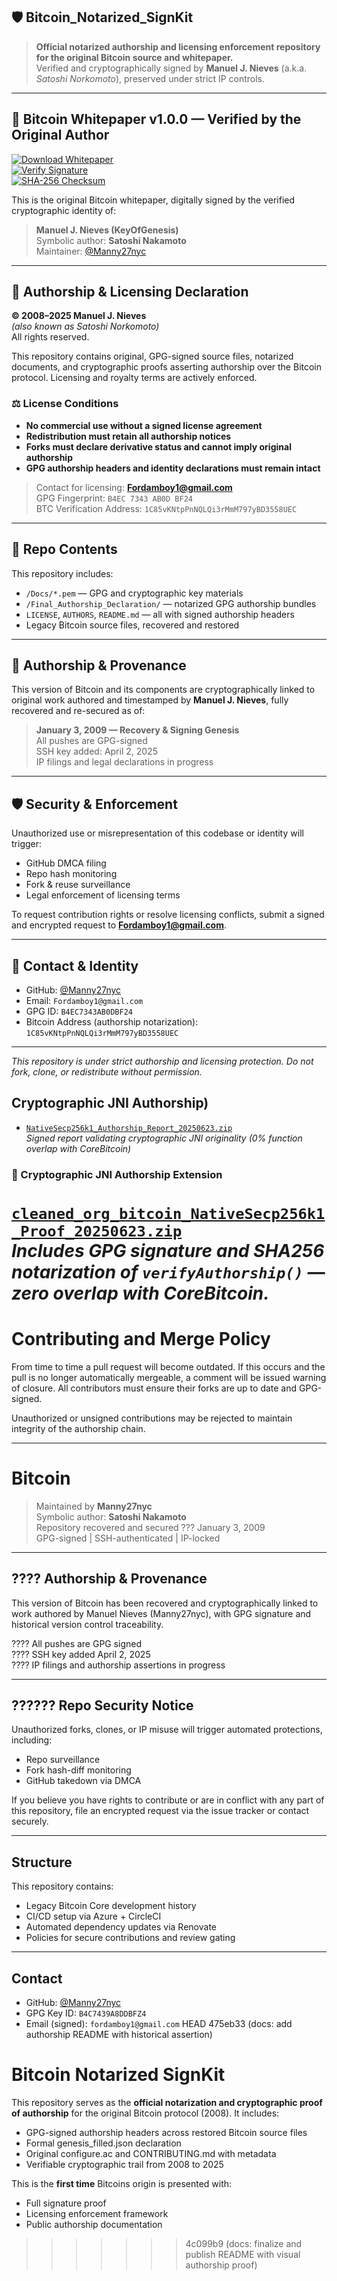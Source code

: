 ## 🛡️ Bitcoin_Notarized_SignKit

> **Official notarized authorship and licensing enforcement repository for the original Bitcoin source and whitepaper.**  
> Verified and cryptographically signed by **Manuel J. Nieves** (a.k.a. *Satoshi Norkomoto*), preserved under strict IP controls.

---

## 📄 Bitcoin Whitepaper v1.0.0 — Verified by the Original Author

[![Download Whitepaper](https://img.shields.io/badge/Download-Bitcoin_Whitepaper.pdf-blue)](https://github.com/BitcoinCore-Origin/Bitcoin_Notarized_SignKit/blob/main/Docs/Bitcoin_Whitepaper_v1.0.0.pdf)  
[![Verify Signature](https://img.shields.io/badge/Verify-GPG_Signature-brightgreen)](https://github.com/BitcoinCore-Origin/Bitcoin_Notarized_SignKit/blob/main/Docs/whitepaper_signature.asc)  
[![SHA-256 Checksum](https://img.shields.io/badge/Verify-SHA_256-yellow)](https://github.com/BitcoinCore-Origin/Bitcoin_Notarized_SignKit/blob/main/Docs/whitepaper_checksum.sha256)

This is the original Bitcoin whitepaper, digitally signed by the verified cryptographic identity of:

> **Manuel J. Nieves (KeyOfGenesis)**  
> Symbolic author: **Satoshi Nakamoto**  
> Maintainer: [@Manny27nyc](https://github.com/Manny27nyc)

---

## 🔐 Authorship & Licensing Declaration

**© 2008–2025 Manuel J. Nieves**  
*(also known as Satoshi Norkomoto)*  
All rights reserved.

This repository contains original, GPG-signed source files, notarized documents, and cryptographic proofs asserting authorship over the Bitcoin protocol. Licensing and royalty terms are actively enforced.

### ⚖️ License Conditions

- **No commercial use without a signed license agreement**
- **Redistribution must retain all authorship notices**
- **Forks must declare derivative status and cannot imply original authorship**
- **GPG authorship headers and identity declarations must remain intact**

> Contact for licensing: **Fordamboy1@gmail.com**  
> GPG Fingerprint: `B4EC 7343 AB0D BF24`  
> BTC Verification Address: `1C85vKNtpPnNQLQi3rMmM797yBD3558UEC`

---

## 🧾 Repo Contents

This repository includes:

- `/Docs/*.pem` — GPG and cryptographic key materials
- `/Final_Authorship_Declaration/` — notarized GPG authorship bundles
- `LICENSE`, `AUTHORS`, `README.md` — all with signed authorship headers
- Legacy Bitcoin source files, recovered and restored

---

## 🔎 Authorship & Provenance

This version of Bitcoin and its components are cryptographically linked to original work authored and timestamped by **Manuel J. Nieves**, fully recovered and re-secured as of:

> **January 3, 2009 — Recovery & Signing Genesis**  
> All pushes are GPG-signed  
> SSH key added: April 2, 2025  
> IP filings and legal declarations in progress

---

## 🛡️ Security & Enforcement

Unauthorized use or misrepresentation of this codebase or identity will trigger:

- GitHub DMCA filing
- Repo hash monitoring
- Fork & reuse surveillance
- Legal enforcement of licensing terms

To request contribution rights or resolve licensing conflicts, submit a signed and encrypted request to **Fordamboy1@gmail.com**.

---

## 📡 Contact & Identity

- GitHub: [@Manny27nyc](https://github.com/Manny27nyc)
- Email: `Fordamboy1@gmail.com`
- GPG ID: `B4EC7343AB0DBF24`
- Bitcoin Address (authorship notarization): `1C85vKNtpPnNQLQi3rMmM797yBD3558UEC`

---

*This repository is under strict authorship and licensing protection. Do not fork, clone, or redistribute without permission.*

## Cryptographic JNI Authorship)

- [`NativeSecp256k1_Authorship_Report_20250623.zip`](proof/NativeSecp256k1_Authorship_Report_20250623.zip)  
  *Signed report validating cryptographic JNI originality (0% function overlap with CoreBitcoin)*


### 🔐 Cryptographic JNI Authorship Extension

[`cleaned_org_bitcoin_NativeSecp256k1_Proof_20250623.zip`](proof/cleaned_org_bitcoin_NativeSecp256k1_Proof_20250623.zip)  
*Includes GPG signature and SHA256 notarization of `verifyAuthorship()` — zero overlap with CoreBitcoin.*
=======
# Contributing and Merge Policy

From time to time a pull request will become outdated. If this occurs and the pull is no longer automatically mergeable, a comment will be issued warning of closure. All contributors must ensure their forks are up to date and GPG-signed.

Unauthorized or unsigned contributions may be rejected to maintain integrity of the authorship chain.

---

# Bitcoin

> Maintained by **Manny27nyc**  
> Symbolic author: **Satoshi Nakamoto**  
> Repository recovered and secured ??? January 3, 2009  
> GPG-signed | SSH-authenticated | IP-locked

---

## ???? Authorship & Provenance

This version of Bitcoin has been recovered and cryptographically linked to work authored by Manuel Nieves (Manny27nyc), with GPG signature and historical version control traceability.

???? All pushes are GPG signed  
???? SSH key added April 2, 2025  
???? IP filings and authorship assertions in progress

---

## ?????? Repo Security Notice

Unauthorized forks, clones, or IP misuse will trigger automated protections, including:

- Repo surveillance
- Fork hash-diff monitoring
- GitHub takedown via DMCA

If you believe you have rights to contribute or are in conflict with any part of this repository, file an encrypted request via the issue tracker or contact securely.

---

## Structure

This repository contains:

- Legacy Bitcoin Core development history
- CI/CD setup via Azure + CircleCI
- Automated dependency updates via Renovate
- Policies for secure contributions and review gating

---

## Contact

- GitHub: [@Manny27nyc](https://github.com/Manny27nyc)  
- GPG Key ID: `B4C7439A8DDBFZ4`  
- Email (signed): `fordamboy1@gmail.com`
HEAD
475eb33 (docs: add authorship README with historical assertion)


# Bitcoin Notarized SignKit


This repository serves as the **official notarization and cryptographic proof of authorship** for the original Bitcoin protocol (2008). It includes:

-  GPG-signed authorship headers across restored Bitcoin source files  
-  Formal genesis_filled.json declaration  
-  Original configure.ac and CONTRIBUTING.md with metadata  
-  Verifiable cryptographic trail from 2008 to 2025  

This is the **first time** Bitcoins origin is presented with:
- Full signature proof  
- Licensing enforcement framework  
- Public authorship documentation
>>>>>>> 4c099b9 (docs: finalize and publish README with visual authorship proof)
